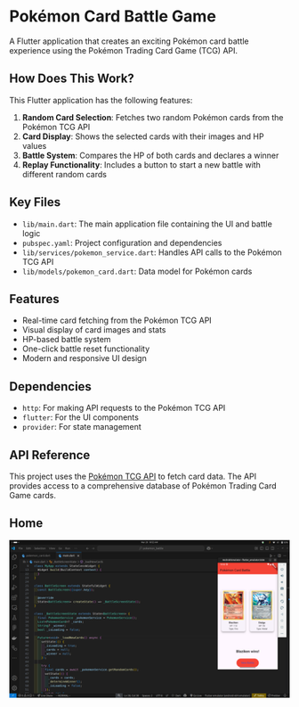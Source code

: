 # Pokémon Card Battle Game

A Flutter application that creates an exciting Pokémon card battle experience using the Pokémon Trading Card Game (TCG) API.

## How Does This Work?

This Flutter application has the following features:

1. **Random Card Selection**: Fetches two random Pokémon cards from the Pokémon TCG API
2. **Card Display**: Shows the selected cards with their images and HP values
3. **Battle System**: Compares the HP of both cards and declares a winner
4. **Replay Functionality**: Includes a button to start a new battle with different random cards

## Key Files

- `lib/main.dart`: The main application file containing the UI and battle logic
- `pubspec.yaml`: Project configuration and dependencies
- `lib/services/pokemon_service.dart`: Handles API calls to the Pokémon TCG API
- `lib/models/pokemon_card.dart`: Data model for Pokémon cards

## Features

- Real-time card fetching from the Pokémon TCG API
- Visual display of card images and stats
- HP-based battle system
- One-click battle reset functionality
- Modern and responsive UI design

## Dependencies

- `http`: For making API requests to the Pokémon TCG API
- `flutter`: For the UI components
- `provider`: For state management

## API Reference

This project uses the [Pokémon TCG API](https://pokemontcg.io/) to fetch card data. The API provides access to a comprehensive database of Pokémon Trading Card Game cards.

## Home

![](./images/image.png)

